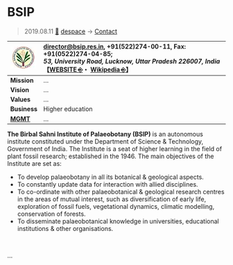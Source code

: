 # BSIP
> 2019.08.11 [🚀](../../index/index.md) [despace](../index.md) → [Contact](../contact.md)

|[![](../f/contact/b/bsip_logo1_thumb.webp)](../f/contact/b/bsip_logo1.webp)|<director@bsip.res.in>, +91(522)274-00-11, Fax: +91(0522)274-04-85;<br> *53, University Road, Lucknow, Uttar Pradesh 226007, India*<br> 【[WEBSITE ⎆](http://www.bsip.res.in/)・ [Wikipedia ⎆](https://en.wikipedia.org/wiki/Birbal_Sahni_Institute_of_Palaeobotany)】|
|:-|:-|
|**Mission**|…|
|**Vision**|…|
|**Values**|…|
|**Business**|Higher education|
|**[MGMT](../mgmt.md)**|…|

**The Birbal Sahni Institute of Palaeobotany (BSIP)** is an autonomous institute constituted under the Department of Science & Technology, Government of India. The Institute is a seat of higher learning in the field of plant fossil research; established in the 1946. The main objectives of the Institute are set as:

   - To develop palaeobotany in all its botanical & geological aspects.
   - To constantly update data for interaction with allied disciplines.
   - To co-ordinate with other palaeobotanical & geological research centres in the areas of mutual interest, such as diversification of early life, exploration of fossil fuels, vegetational dynamics, climatic modelling, conservation of forests.
   - To disseminate palaeobotanical knowledge in universities, educational institutions & other organisations.


<p style="page-break-after:always"> </p>

…

